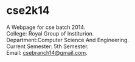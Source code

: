 # cse2k14
A Webpage for cse batch 2014.<br/>
College: Royal Group of Institurion.<br/>
Department:Computer Science And Engineering.<br/>
Current Semester: 5th Semester.<br/>
Email: csebranch14@gmail.com.
